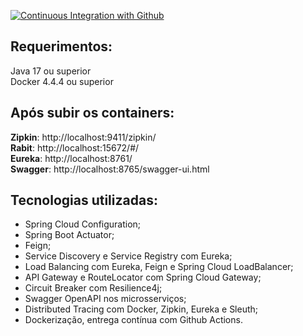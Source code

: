 [![Continuous Integration with Github](https://github.com/lwbaleeiro/micro-services/actions/workflows/docker-publish.yml/badge.svg)](https://github.com/lwbaleeiro/micro-services/actions/workflows/docker-publish.yml)

## Requerimentos:
Java 17 ou superior \
Docker 4.4.4 ou superior

## Após subir os containers:
**Zipkin**: http://localhost:9411/zipkin/ \
**Rabit**: http://localhost:15672/#/ \
**Eureka**: http://localhost:8761/ \
**Swagger**: http://localhost:8765/swagger-ui.html

## Tecnologias utilizadas: 
* Spring Cloud Configuration;
* Spring Boot Actuator;
* Feign;
* Service Discovery e Service Registry com Eureka;
* Load Balancing com Eureka, Feign e Spring Cloud LoadBalancer;
* API Gateway e RouteLocator com Spring Cloud Gateway;
* Circuit Breaker com Resilience4j;
* Swagger OpenAPI nos microsserviços;
* Distributed Tracing com Docker, Zipkin, Eureka e Sleuth;
* Dockerização, entrega contínua com Github Actions.